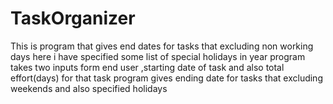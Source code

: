 # TaskOrganizer

This is program that gives end dates for tasks that excluding non working days
here i have specified some list of special holidays in year
program takes two inputs form end user ,starting date of task and also total effort(days) for that task
program gives ending date for tasks that excluding weekends and also specified holidays
